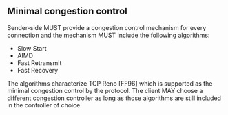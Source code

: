 ## Minimal congestion control

Sender-side MUST provide a congestion control mechanism for every connection and the mechanism MUST include the following algorithms:
- Slow Start
- AIMD
- Fast Retransmit
- Fast Recovery

The algorithms characterize TCP Reno [FF96]  which is supported as the minimal congestion control by the protocol. The client MAY choose a different congestion controller as long as those algorithms are still included in the controller of choice. 